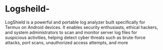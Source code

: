 # Logsheild-
LogShield is a powerful and portable log analyzer built specifically for Termux on Android devices. It enables security enthusiasts, ethical hackers, and system administrators to scan and monitor server log files for suspicious activities, helping detect cyber threats such as brute-force attacks, port scans, unauthorized access attempts, and more
